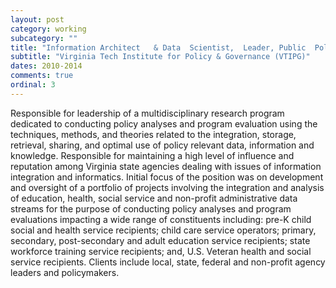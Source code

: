 ```yaml
---
layout: post
category: working
subcategory: ""
title: "Information	Architect	& Data	Scientist,	Leader, Public	Policy Data	Group"
subtitle: "Virginia Tech Institute for Policy & Governance (VTIPG)"
dates: 2010-2014
comments: true
ordinal: 3
---
```


Responsible for leadership of	a	multidisciplinary	research program dedicated to conducting policy
analyses and program evaluation using the techniques,	methods, and theories related to the	integration,
storage, retrieval, sharing, and optimal use of policy relevant data,	information and	knowledge.
Responsible for maintaining a	high level of influence and reputation among Virginia	state agencies
dealing with issues of information integration and informatics.	Initial focus of the	position was on
development and oversight of a	portfolio of projects involving the integration and	analysis of education,
health,	social service and non-profit administrative data	streams for the	purpose of conducting policy
analyses and program evaluations impacting a	wide range of	constituents including:	pre-K	child social
and health service recipients;	child care service operators;	primary, secondary, post-secondary and adult
education service recipients; state workforce training	service recipients;	and,	U.S.	Veteran health and
social service recipients.	Clients include local, state,	federal and non-profit agency leaders and
policymakers.
